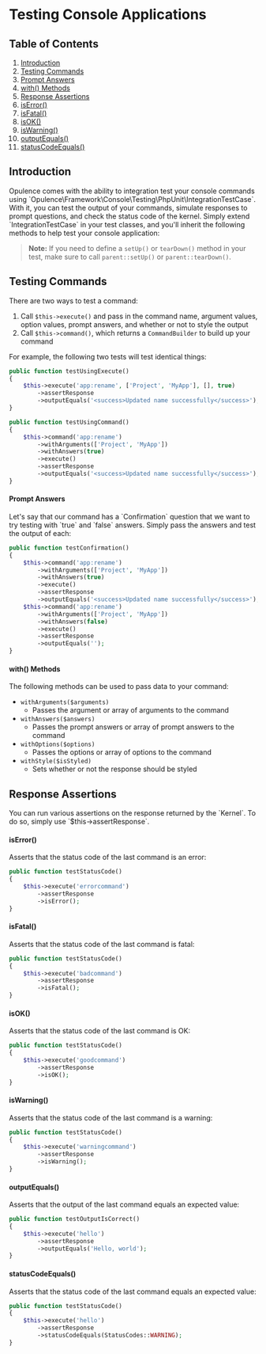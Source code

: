 # Testing Console Applications

## Table of Contents
1. [Introduction](#introduction)
2. [Testing Commands](#testing-commands)
  1. [Prompt Answers](#prompt-answers)
  2. [with() Methods](#with-methods)
3. [Response Assertions](#response-assertions)
  1. [isError()](#assert-status-code-is-error)
  2. [isFatal()](#assert-status-code-is-fatal)
  3. [isOK()](#assert-status-code-is-ok)
  4. [isWarning()](#assert-status-code-is-warning)
  5. [outputEquals()](#assert-output-equals)
  6. [statusCodeEquals()](#assert-status-code-equals)

<h2 id="introduction">Introduction</h2>
Opulence comes with the ability to integration test your console commands using `Opulence\Framework\Console\Testing\PhpUnit\IntegrationTestCase`.  With it, you can test the output of your commands, simulate responses to prompt questions, and check the status code of the kernel.  Simply extend `IntegrationTestCase` in your test classes, and you'll inherit the following methods to help test your console application:

> **Note:** If you need to define a `setUp()` or `tearDown()` method in your test, make sure to call `parent::setUp()` or `parent::tearDown()`.

<h2 id="testing-commands">Testing Commands</h2>
There are two ways to test a command:

1. Call `$this->execute()` and pass in the command name, argument values, option values, prompt answers, and whether or not to style the output
2. Call `$this->command()`, which returns a `CommandBuilder` to build up your command

For example, the following two tests will test identical things:

```php
public function testUsingExecute()
{
    $this->execute('app:rename', ['Project', 'MyApp'], [], true)
        ->assertResponse
        ->outputEquals('<success>Updated name successfully</success>');
}

public function testUsingCommand()
{
    $this->command('app:rename')
        ->withArguments(['Project', 'MyApp'])
        ->withAnswers(true)
        ->execute()
        ->assertResponse
        ->outputEquals('<success>Updated name successfully</success>');
}
```

<h4 id="prompt-answers">Prompt Answers</h4>
Let's say that our command has a `Confirmation` question that we want to try testing with `true` and `false` answers.  Simply pass the answers and test the output of each:

```php
public function testConfirmation()
{
    $this->command('app:rename')
        ->withArguments(['Project', 'MyApp'])
        ->withAnswers(true)
        ->execute()
        ->assertResponse
        ->outputEquals('<success>Updated name successfully</success>');
    $this->command('app:rename')
        ->withArguments(['Project', 'MyApp'])
        ->withAnswers(false)
        ->execute()
        ->assertResponse
        ->outputEquals('');
}
```

<h4 id="with-methods">with() Methods</h4>
The following methods can be used to pass data to your command:

* `withArguments($arguments)`
  * Passes the argument or array of arguments to the command
* `withAnswers($answers)`
  * Passes the prompt answers or array of prompt answers to the command
* `withOptions($options)`
  * Passes the options or array of options to the command
* `withStyle($isStyled)`
  * Sets whether or not the response should be styled

<h2 id="response-assertions">Response Assertions</h2>
You can run various assertions on the response returned by the `Kernel`.  To do so, simply use `$this->assertResponse`.

<h4 id="assert-status-code-is-error">isError()</h4>
Asserts that the status code of the last command is an error:

```php
public function testStatusCode()
{
    $this->execute('errorcommand')
        ->assertResponse
        ->isError();
}
```

<h4 id="assert-status-code-is-fatal">isFatal()</h4>
Asserts that the status code of the last command is fatal:

```php
public function testStatusCode()
{
    $this->execute('badcommand')
        ->assertResponse
        ->isFatal();
}
```

<h4 id="assert-status-code-is-ok">isOK()</h4>
Asserts that the status code of the last command is OK:

```php
public function testStatusCode()
{
    $this->execute('goodcommand')
        ->assertResponse
        ->isOK();
}
```

<h4 id="assert-status-code-is-warning">isWarning()</h4>
Asserts that the status code of the last command is a warning:

```php
public function testStatusCode()
{
    $this->execute('warningcommand')
        ->assertResponse
        ->isWarning();
}
```

<h4 id="assert-output-equals">outputEquals()</h4>
Asserts that the output of the last command equals an expected value:

```php
public function testOutputIsCorrect()
{
    $this->execute('hello')
        ->assertResponse
        ->outputEquals('Hello, world');
}
```

<h4 id="assert-status-code-equals">statusCodeEquals()</h4>
Asserts that the status code of the last command equals an expected value:

```php
public function testStatusCode()
{
    $this->execute('hello')
        ->assertResponse
        ->statusCodeEquals(StatusCodes::WARNING);
}
```
